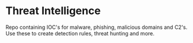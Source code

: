 # Threat Intelligence

Repo containing IOC's for malware, phishing, malicious domains and C2's. Use these to create detection rules, threat hunting and more. 
